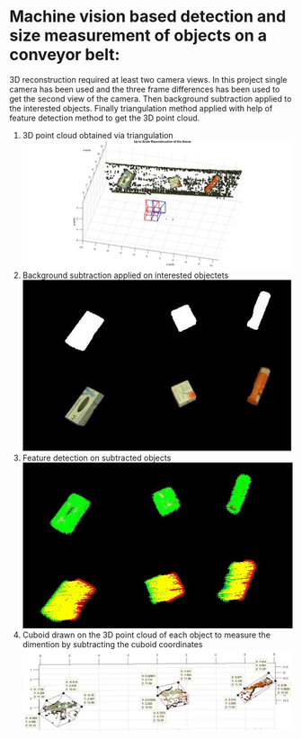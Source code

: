 # Machine vision based detection and size measurement of objects on a conveyor belt:
3D reconstruction required at least two camera views. In this project single camera has been used and the three frame differences has been used to get the second view of the camera. Then background subtraction applied to the interested objects. Finally triangulation method applied with help of feature detection method to get the 3D point cloud. 
1. 3D point cloud obtained via triangulation
![image](https://github.com/tutul032/3D-Object-Size-Measurement/blob/master/3D%20Object%20View.jpg)
2. Background subtraction applied on interested objectets
![image](https://github.com/tutul032/3D-Object-Size-Measurement/blob/master/Background%20Subtraction.jpg)
3. Feature detection on subtracted objects 
![image](https://github.com/tutul032/3D-Object-Size-Measurement/blob/master/Feature%20Detection.jpg)
4. Cuboid drawn on the 3D point cloud of each object to measure the dimention by subtracting the cuboid coordinates
![image](https://github.com/tutul032/3D-Object-Size-Measurement/blob/master/Object%20Measurement.jpg)
